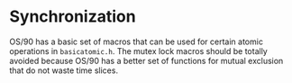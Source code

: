 # Synchronization

OS/90 has a basic set of macros that can be used for certain atomic operations in `basicatomic.h`. The mutex lock macros should be totally avoided because OS/90 has a better set of functions for mutual exclusion that do not waste time slices.



